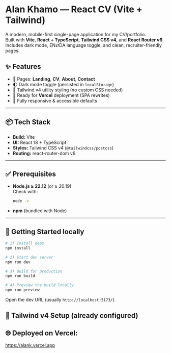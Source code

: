 # Alan Khamo — React CV (Vite + Tailwind)

A modern, mobile-first single-page application for my CV/portfolio.  
Built with **Vite**, **React + TypeScript**, **Tailwind CSS v4**, and **React Router v6**.  
Includes dark mode, EN⇄DA language toggle, and clean, recruiter-friendly pages.

## ✨ Features
- 💼 Pages: **Landing**, **CV**, **About**, **Contact**
- 🌓 Dark mode toggle (persisted in `localStorage`)
- 🎯 Tailwind v4 utility styling (no custom CSS needed)
- 🚀 Ready for **Vercel** deployment (SPA rewrites)
- 📱 Fully responsive & accessible defaults

---

## 📦 Tech Stack
- **Build:** Vite
- **UI:** React 18 + TypeScript
- **Styles:** Tailwind CSS v4 (`@tailwindcss/postcss`)
- **Routing:** react-router-dom v6
---

## ✅ Prerequisites
- **Node.js ≥ 22.12** (or ≥ 20.19)  
  Check with:
  ```bash
  node -v
  ```
- **npm** (bundled with Node)

---

## 🚀 Getting Started locally

```bash
# 1) Install deps
npm install

# 2) Start dev server
npm run dev

# 3) Build for production
npm run build

# 4) Preview the build locally
npm run preview
```

Open the dev URL (usually `http://localhost:5173/`).



## 🎨 Tailwind v4 Setup (already configured)

## 🌐 Deployed on Vercel:

https://alank.vercel.app 


